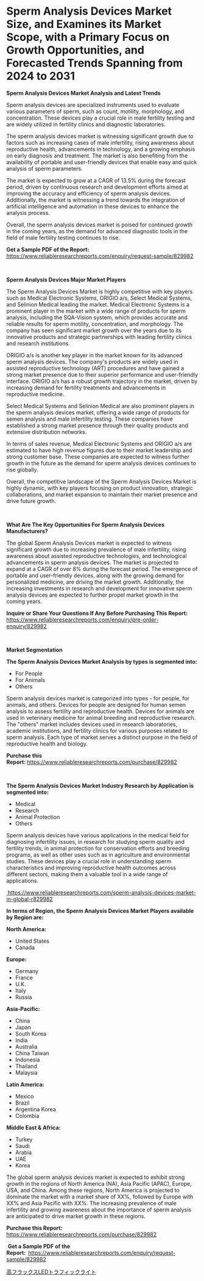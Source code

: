<p><h1>Sperm Analysis Devices Market Size, and Examines its Market Scope, with a Primary Focus on Growth Opportunities, and Forecasted Trends Spanning from 2024 to 2031</h1></p><p><strong>Sperm Analysis Devices Market Analysis and Latest Trends</strong></p>
<p><p>Sperm analysis devices are specialized instruments used to evaluate various parameters of sperm, such as count, motility, morphology, and concentration. These devices play a crucial role in male fertility testing and are widely utilized in fertility clinics and diagnostic laboratories.</p><p>The sperm analysis devices market is witnessing significant growth due to factors such as increasing cases of male infertility, rising awareness about reproductive health, advancements in technology, and a growing emphasis on early diagnosis and treatment. The market is also benefiting from the availability of portable and user-friendly devices that enable easy and quick analysis of sperm parameters.</p><p>The market is expected to grow at a CAGR of 13.5% during the forecast period, driven by continuous research and development efforts aimed at improving the accuracy and efficiency of sperm analysis devices. Additionally, the market is witnessing a trend towards the integration of artificial intelligence and automation in these devices to enhance the analysis process.</p><p>Overall, the sperm analysis devices market is poised for continued growth in the coming years, as the demand for advanced diagnostic tools in the field of male fertility testing continues to rise.</p></p>
<p><strong>Get a Sample PDF of the Report:&nbsp;</strong> <a href="https://www.reliableresearchreports.com/enquiry/request-sample/829982">https://www.reliableresearchreports.com/enquiry/request-sample/829982</a></p>
<p>&nbsp;</p>
<p><strong>Sperm Analysis Devices Major Market Players</strong></p>
<p><p>The Sperm Analysis Devices Market is highly competitive with key players such as Medical Electronic Systems, ORIGIO a/s, Select Medical Systems, and Selinion Medical leading the market. Medical Electronic Systems is a prominent player in the market with a wide range of products for sperm analysis, including the SQA-Vision system, which provides accurate and reliable results for sperm motility, concentration, and morphology. The company has seen significant market growth over the years due to its innovative products and strategic partnerships with leading fertility clinics and research institutions.</p><p>ORIGIO a/s is another key player in the market known for its advanced sperm analysis devices. The company's products are widely used in assisted reproductive technology (ART) procedures and have gained a strong market presence due to their superior performance and user-friendly interface. ORIGIO a/s has a robust growth trajectory in the market, driven by increasing demand for fertility treatments and advancements in reproductive medicine.</p><p>Select Medical Systems and Selinion Medical are also prominent players in the sperm analysis devices market, offering a wide range of products for semen analysis and male infertility testing. These companies have established a strong market presence through their quality products and extensive distribution networks.</p><p>In terms of sales revenue, Medical Electronic Systems and ORIGIO a/s are estimated to have high revenue figures due to their market leadership and strong customer base. These companies are expected to witness further growth in the future as the demand for sperm analysis devices continues to rise globally.</p><p>Overall, the competitive landscape of the Sperm Analysis Devices Market is highly dynamic, with key players focusing on product innovation, strategic collaborations, and market expansion to maintain their market presence and drive future growth.</p></p>
<p>&nbsp;</p>
<p><strong>What Are The Key Opportunities For Sperm Analysis Devices Manufacturers?</strong></p>
<p><p>The global Sperm Analysis Devices market is expected to witness significant growth due to increasing prevalence of male infertility, rising awareness about assisted reproductive technologies, and technological advancements in sperm analysis devices. The market is projected to expand at a CAGR of over 8% during the forecast period. The emergence of portable and user-friendly devices, along with the growing demand for personalized medicine, are driving the market growth. Additionally, the increasing investments in research and development for innovative sperm analysis devices are expected to further propel market growth in the coming years.</p></p>
<p><strong>Inquire or Share Your Questions If Any Before Purchasing This Report:</strong> <a href="https://www.reliableresearchreports.com/enquiry/pre-order-enquiry/829982">https://www.reliableresearchreports.com/enquiry/pre-order-enquiry/829982</a></p>
<p>&nbsp;</p>
<p><strong>Market Segmentation</strong></p>
<p><strong>The Sperm Analysis Devices Market Analysis by types is segmented into:</strong></p>
<p><ul><li>For People</li><li>For Animals</li><li>Others</li></ul></p>
<p><p>Sperm analysis devices market is categorized into types - for people, for animals, and others. Devices for people are designed for human semen analysis to assess fertility and reproductive health. Devices for animals are used in veterinary medicine for animal breeding and reproductive research. The "others" market includes devices used in research laboratories, academic institutions, and fertility clinics for various purposes related to sperm analysis. Each type of market serves a distinct purpose in the field of reproductive health and biology.</p></p>
<p><strong>Purchase this Report:&nbsp;</strong><a href="https://www.reliableresearchreports.com/purchase/829982">https://www.reliableresearchreports.com/purchase/829982</a></p>
<p>&nbsp;</p>
<p><strong>The Sperm Analysis Devices Market Industry Research by Application is segmented into:</strong></p>
<p><ul><li>Medical</li><li>Research</li><li>Animal Protection</li><li>Others</li></ul></p>
<p><p>Sperm analysis devices have various applications in the medical field for diagnosing infertility issues, in research for studying sperm quality and fertility trends, in animal protection for conservation efforts and breeding programs, as well as other uses such as in agriculture and environmental studies. These devices play a crucial role in understanding sperm characteristics and improving reproductive health outcomes across different sectors, making them a valuable tool in a wide range of applications.</p></p>
<p><a href="https://www.reliableresearchreports.com/sperm-analysis-devices-market-in-global-r829982">&nbsp;https://www.reliableresearchreports.com/sperm-analysis-devices-market-in-global-r829982</a></p>
<p><strong>In terms of Region, the Sperm Analysis Devices Market Players available by Region are:</strong></p>
<p>
    <p> <strong> North America: </strong>
        <ul>
            <li>United States</li>
            <li>Canada</li>
        </ul>
        </p> 
    <p> <strong> Europe: </strong>
        <ul>
            <li>Germany</li>
            <li>France</li>
            <li>U.K.</li>
            <li>Italy</li>
            <li>Russia</li>
        </ul>
        </p> 
    <p> <strong> Asia-Pacific: </strong>
        <ul>
            <li>China</li>
            <li>Japan</li>
            <li>South Korea</li>
            <li>India</li>
            <li>Australia</li>
            <li>China Taiwan</li>
            <li>Indonesia</li>
            <li>Thailand</li>
            <li>Malaysia</li>
        </ul>
        </p> 
    <p> <strong> Latin America: </strong>
        <ul>
            <li>Mexico</li>
            <li>Brazil</li>
            <li>Argentina Korea</li>
            <li>Colombia</li>
        </ul>
        </p> 
    <p> <strong> Middle East & Africa: </strong>
        <ul>
            <li>Turkey</li>
            <li>Saudi</li>
            <li>Arabia</li>
            <li>UAE</li>
            <li>Korea</li>
        </ul>
    </p>
    </p>
<p><p>The global sperm analysis devices market is expected to exhibit strong growth in the regions of North America (NA), Asia Pacific (APAC), Europe, USA, and China. Among these regions, North America is projected to dominate the market with a market share of XX%, followed by Europe with XX% and Asia Pacific with XX%. The increasing prevalence of male infertility and growing awareness about the importance of sperm analysis are anticipated to drive market growth in these regions.</p></p>
<p><strong>Purchase this Report: </strong><a href="https://www.reliableresearchreports.com/purchase/829982">https://www.reliableresearchreports.com/purchase/829982</a></p>
<p>&nbsp;<strong>Get a Sample PDF of the Report:&nbsp;&nbsp;</strong><a href="https://www.reliableresearchreports.com/enquiry/request-sample/829982">https://www.reliableresearchreports.com/enquiry/request-sample/829982</a></p>
<p><strong></strong></p>
<p><p><a href="https://github.com/mohamedbakry57/Market-Research-Report-List-4/blob/main/9189225104352.md">高フラックスLEDトラフィックライト</a></p></p>